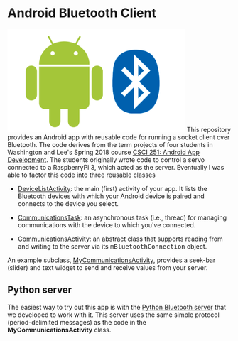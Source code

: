 # Android Bluetooth Client
<img src="logo.png" width=400>
This repository provides an Android app with reusable code for running a socket
client over Bluetooth.  The code derives from the term projects of four
students in Washington and Lee's Spring 2018 course 
<a href="https://home.wlu.edu/~levys/courses/csci251s2018">CSCI 251: Android App Development</a>.
The students originally wrote code to control a servo connected to a RaspberryPi 3, which acted as the server.
Eventually I was able to factor this code into three reusable classes 

* [DeviceListActivity](https://github.com/simondlevy/AndroidBluetoothClient/blob/master/app/src/main/java/levy/cs/wlu/edu/bluetoothclient/DeviceListActivity.java):
the main (first) activity of your app. It lists the Bluetooth devices with which your Android device is paired and connects to the device you select.

* [CommunicationsTask](https://github.com/simondlevy/BluetoothClient/blob/master/app/src/main/java/levy/cs/wlu/edu/bluetoothclient/CommunicationsTask.java):
an asynchronous task (i.e., thread) for managing communications with the device to which you've connected. 

* [CommunicationsActivity](https://github.com/simondlevy/BluetoothClient/blob/master/app/src/main/java/levy/cs/wlu/edu/bluetoothclient/CommunicationsActivity.java):
an abstract class that supports reading from and writing to the server via its <tt>mBluetoothConnection</tt> object.  

An example subclass, 
[MyCommunicationsActivity](https://github.com/simondlevy/BluetoothClient/blob/master/app/src/main/java/levy/cs/wlu/edu/bluetoothclient/MyCommunicationsActivity.java),
provides a seek-bar (slider) and text widget to send and receive values from your server.

## Python server

The easiest way to try out this app is with the [Python Bluetooth server](https://github.com/simondlevy/PythonBluetoothServer)
that we developed to work with it.  This server uses the same simple protocol (period-delimited messages) as the code in the
<b>MyCommunicationsActivity</b> class.
